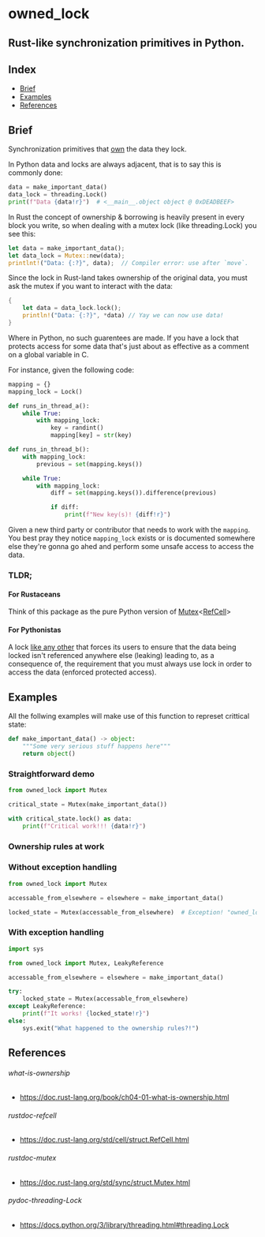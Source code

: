 # owned_lock
## Rust-like synchronization primitives in Python.

## Index

 - [Brief](#Brief)
 - [Examples](#Example)
 - [References](#References)

## Brief

Synchronization primitives that [own](#what-is-ownership) the data they lock.

In Python data and locks are always adjacent, that is to say this is commonly done:

```py
data = make_important_data()
data_lock = threading.Lock()
print(f"Data {data!r}")  # <__main__.object object @ 0xDEADBEEF> 
```

In Rust the concept of ownership & borrowing is heavily present in every block
you write, so when dealing with a mutex lock (like threading.Lock) you see this:

```rust
let data = make_important_data();
let data_lock = Mutex::new(data);
printlnt!("Data: {:?}", data);  // Compiler error: use after `move`.
```

Since the lock in Rust-land takes ownership of the original data, you must ask
the mutex if you want to interact with the data:

```rust
{
    let data = data_lock.lock();
    println!("Data: {:?}", *data) // Yay we can now use data!
}
```

Where in Python, no such guarentees are made. If you have a lock that protects
access for some data that's just about as effective as a comment on a global
variable in C.

For instance, given the following code:

```py
mapping = {}
mapping_lock = Lock()

def runs_in_thread_a():
    while True:
        with mapping_lock:
            key = randint()
            mapping[key] = str(key)

def runs_in_thread_b():
    with mapping_lock:
        previous = set(mapping.keys())

    while True:
        with mapping_lock:
            diff = set(mapping.keys()).difference(previous)

            if diff:
                print(f"New key(s)! {diff!r}")
```

Given a new third party or contributor that needs to work with the `mapping`.
You best pray they notice `mapping_lock` exists or is documented somewhere else
they're gonna go ahed and perform some unsafe access to access the data.

### TLDR;

#### For Rustaceans

Think of this package as the pure Python version of [Mutex](#rustdoc-mutex)<[RefCell](#rustdoc-refcell)<T>>

#### For Pythonistas

A lock [like any other](#pydoc-threading-Lock) that forces its users to ensure
that the data being locked isn't referenced anywhere else (leaking) leading to,
as a consequence of, the requirement that you must always use lock in order to
access the data (enforced protected access).

## Examples

All the follwing examples will make use of this function to represet crittical state:

```py
def make_important_data() -> object:
    """Some very serious stuff happens here"""
    return object()
```

### Straightforward demo

```py
from owned_lock import Mutex

critical_state = Mutex(make_important_data())

with critical_state.lock() as data:
    print(f"Critical work!!! {data!r}")
```

### Ownership rules at work

### Without exception handling

```py
from owned_lock import Mutex

accessable_from_elsewhere = elsewhere = make_important_data()

locked_state = Mutex(accessable_from_elsewhere)  # Exception! "owned_lock.LeakyReference"
```

### With exception handling

```py
import sys

from owned_lock import Mutex, LeakyReference

accessable_from_elsewhere = elsewhere = make_important_data()

try:
    locked_state = Mutex(accessable_from_elsewhere)
except LeakyReference:
    print(f"It works! {locked_state!r}")
else:
    sys.exit("What happened to the ownership rules?!")
```

## References

###### what-is-ownership

 - https://doc.rust-lang.org/book/ch04-01-what-is-ownership.html

###### rustdoc-refcell

 - https://doc.rust-lang.org/std/cell/struct.RefCell.html

###### rustdoc-mutex

 - https://doc.rust-lang.org/std/sync/struct.Mutex.html

###### pydoc-threading-Lock

 - https://docs.python.org/3/library/threading.html#threading.Lock
